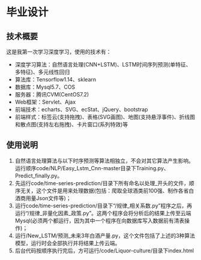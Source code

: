 # 毕业设计
## 技术概要
这是我第一次学习深度学习，使用的技术有：  
* 深度学习算法：自然语言处理(CNN+LSTM)、LSTM时间序列预测(单特征、多特征)、多元线性回归  
* 算法库：Tensorflow1.14、sklearn
* 数据库：Mysql5.7、COS  
* 服务器：腾讯CVM(CentOS7.2)
* Web框架：Servlet、Ajax  
* 前端技术：echarts、SVG、ecStat、jQuery、bootstrap  
* 前端样式：标签云(支持拖拽)、表格(SVG画图)、地图(支持悬浮事件)、折线图和散点图(支持左右拖拽)、卡片窗口(系列特效)等

## 使用说明  
1. 自然语言处理算法与以下时序预测等算法相独立，不会对其它算法产生影响。运行顺序code/NLP/Easy_Lstm_Cnn-master目录下Training.py、Predict_finally.py。
2. 先运行code/time-series-prediction/目录下所有命名以处理_开头的文件，顺序无关，这个文件是用来处理数据(包括：爬取全球酒类前100强、制作各省白酒商用量Json文件等)；
3. 运行code/time-series-prediction/目录下“/规律_相关系数.py”程序之后，再运行“/规律_非量化因素_政策.py”。这两个程序会将分析后的结果上传至云端Mysql(必须两个都运行，因为其中一个程序在向数据库写入数据前有清表操作)；
4. 运行/New_LSTM/预测_未来3年白酒产量.py，这个文件包括了上述的3种算法模型，运行时会全部执行并将结果上传云端。
5. 后台代码按顺序执行完后，方可运行/code/Liquor-culture/目录下index.html
